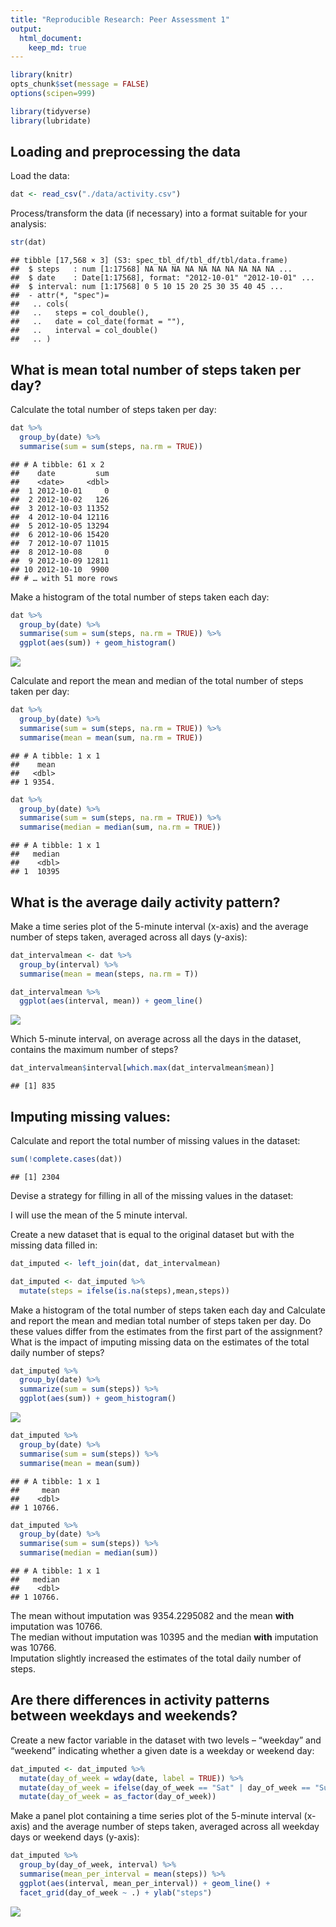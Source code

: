 ```yaml
---
title: "Reproducible Research: Peer Assessment 1"
output: 
  html_document:
    keep_md: true
---
```


```r
library(knitr)
opts_chunk$set(message = FALSE)
options(scipen=999)
```

```r
library(tidyverse)
library(lubridate)
```
## Loading and preprocessing the data

Load the data:


```r
dat <- read_csv("./data/activity.csv")
```

Process/transform the data (if necessary) into a format suitable for your analysis:

```r
str(dat)
```

```
## tibble [17,568 × 3] (S3: spec_tbl_df/tbl_df/tbl/data.frame)
##  $ steps   : num [1:17568] NA NA NA NA NA NA NA NA NA NA ...
##  $ date    : Date[1:17568], format: "2012-10-01" "2012-10-01" ...
##  $ interval: num [1:17568] 0 5 10 15 20 25 30 35 40 45 ...
##  - attr(*, "spec")=
##   .. cols(
##   ..   steps = col_double(),
##   ..   date = col_date(format = ""),
##   ..   interval = col_double()
##   .. )
```

## What is mean total number of steps taken per day?

Calculate the total number of steps taken per day:


```r
dat %>% 
  group_by(date) %>% 
  summarise(sum = sum(steps, na.rm = TRUE))
```

```
## # A tibble: 61 x 2
##    date         sum
##    <date>     <dbl>
##  1 2012-10-01     0
##  2 2012-10-02   126
##  3 2012-10-03 11352
##  4 2012-10-04 12116
##  5 2012-10-05 13294
##  6 2012-10-06 15420
##  7 2012-10-07 11015
##  8 2012-10-08     0
##  9 2012-10-09 12811
## 10 2012-10-10  9900
## # … with 51 more rows
```

Make a histogram of the total number of steps taken each day:


```r
dat %>% 
  group_by(date) %>% 
  summarise(sum = sum(steps, na.rm = TRUE)) %>% 
  ggplot(aes(sum)) + geom_histogram()
```

![](PA1_template_files/figure-html/unnamed-chunk-5-1.png)<!-- -->

Calculate and report the mean and median of the total number of steps taken per day:


```r
dat %>% 
  group_by(date) %>% 
  summarise(sum = sum(steps, na.rm = TRUE)) %>% 
  summarise(mean = mean(sum, na.rm = TRUE))
```

```
## # A tibble: 1 x 1
##    mean
##   <dbl>
## 1 9354.
```


```r
dat %>% 
  group_by(date) %>% 
  summarise(sum = sum(steps, na.rm = TRUE)) %>% 
  summarise(median = median(sum, na.rm = TRUE))
```

```
## # A tibble: 1 x 1
##   median
##    <dbl>
## 1  10395
```

## What is the average daily activity pattern?

Make a time series plot of the 5-minute interval (x-axis) and the average number of steps taken, averaged across all days (y-axis):


```r
dat_intervalmean <- dat %>% 
  group_by(interval) %>% 
  summarise(mean = mean(steps, na.rm = T))

dat_intervalmean %>% 
  ggplot(aes(interval, mean)) + geom_line() 
```

![](PA1_template_files/figure-html/unnamed-chunk-8-1.png)<!-- -->

Which 5-minute interval, on average across all the days in the dataset, contains the maximum number of steps?


```r
dat_intervalmean$interval[which.max(dat_intervalmean$mean)]
```

```
## [1] 835
```

## Imputing missing values:

Calculate and report the total number of missing values in the dataset:


```r
sum(!complete.cases(dat))
```

```
## [1] 2304
```

Devise a strategy for filling in all of the missing values in the dataset:

I will use the mean of the 5 minute interval.

Create a new dataset that is equal to the original dataset but with the missing data filled in:


```r
dat_imputed <- left_join(dat, dat_intervalmean)

dat_imputed <- dat_imputed %>% 
  mutate(steps = ifelse(is.na(steps),mean,steps))
```

Make a histogram of the total number of steps taken each day and Calculate and report the mean and median total number of steps taken per day. Do these values differ from the estimates from the first part of the assignment? What is the impact of imputing missing data on the estimates of the total daily number of steps?


```r
dat_imputed %>% 
  group_by(date) %>% 
  summarize(sum = sum(steps)) %>% 
  ggplot(aes(sum)) + geom_histogram()
```

![](PA1_template_files/figure-html/unnamed-chunk-12-1.png)<!-- -->


```r
dat_imputed %>% 
  group_by(date) %>% 
  summarise(sum = sum(steps)) %>% 
  summarise(mean = mean(sum))
```

```
## # A tibble: 1 x 1
##     mean
##    <dbl>
## 1 10766.
```


```r
dat_imputed %>% 
  group_by(date) %>% 
  summarise(sum = sum(steps)) %>% 
  summarise(median = median(sum))
```

```
## # A tibble: 1 x 1
##   median
##    <dbl>
## 1 10766.
```

The mean without imputation was 9354.2295082 and the mean **with** imputation was 10766.  
The median without imputation was 10395 and the median **with** imputation was 10766.  
Imputation slightly increased the estimates of the total daily number of steps.

## Are there differences in activity patterns between weekdays and weekends?

Create a new factor variable in the dataset with two levels – “weekday” and “weekend” indicating whether a given date is a weekday or weekend day:


```r
dat_imputed <- dat_imputed %>% 
  mutate(day_of_week = wday(date, label = TRUE)) %>% 
  mutate(day_of_week = ifelse(day_of_week == "Sat" | day_of_week == "Sun","Weekend","Weekday")) %>% 
  mutate(day_of_week = as_factor(day_of_week))
```

Make a panel plot containing a time series plot of the 5-minute interval (x-axis) and the average number of steps taken, averaged across all weekday days or weekend days (y-axis): 

```r
dat_imputed %>% 
  group_by(day_of_week, interval) %>% 
  summarise(mean_per_interval = mean(steps)) %>% 
  ggplot(aes(interval, mean_per_interval)) + geom_line() + 
  facet_grid(day_of_week ~ .) + ylab("steps")  
```

![](PA1_template_files/figure-html/unnamed-chunk-16-1.png)<!-- -->
